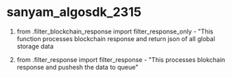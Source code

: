 # sanyam_algosdk_2315

1. from .filter_blockchain_response import filter_response_only
            - "This function processes blockchain response and return json of all global storage data


2. from .filter_response import filter_response
            - "This processes blokchain response and pushesh the data to queue"

